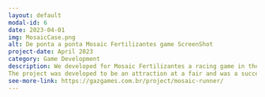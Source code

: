 ```yaml
---
layout: default
modal-id: 6
date: 2023-04-01
img: MosaicCase.png
alt: De ponta a ponta Mosaic Fertilizantes game ScreenShot
project-date: April 2023
category: Game Development
description: We developed for Mosaic Fertilizantes a racing game in the style of Subway Surfer, with incredible scenarios that represent the entire process, from mining to agricultural use, of Mosaic's products. In this game, players, through the use of an Xbox controller, control their characters to dodge obstacles and collect necessary items and the word MOSAIC, in a short period of time.
The project was developed to be an attraction at a fair and was a success with visitors!
see-more-link: https://gazgames.com.br/project/mosaic-runner/
---
```

